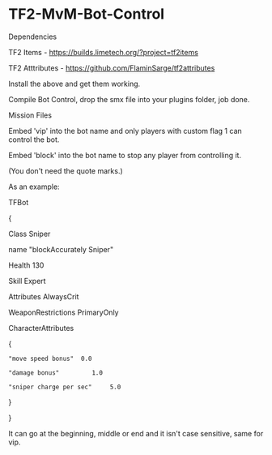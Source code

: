 # TF2-MvM-Bot-Control

Dependencies

TF2 Items - https://builds.limetech.org/?project=tf2items

TF2 Atttributes - https://github.com/FlaminSarge/tf2attributes

Install the above and get them working.

Compile Bot Control, drop the smx file into your plugins folder, job done.



Mission Files

Embed 'vip' into the bot name and only players with custom flag 1 can control the bot.

Embed 'block' into the bot name to stop any player from controlling it.

(You don't need the quote marks.)

As an example:

TFBot

{

  Class Sniper
  
  name "blockAccurately Sniper"
  
  Health 130
  
  Skill Expert
  
  Attributes AlwaysCrit
  
  WeaponRestrictions PrimaryOnly
  
  CharacterAttributes
  
  {
  
    "move speed bonus"	0.0
    
    "damage bonus"         1.0
    
    "sniper charge per sec"     5.0
    
  } 
  
}


 It can go at the beginning, middle or end and it isn't case sensitive, same for vip.
